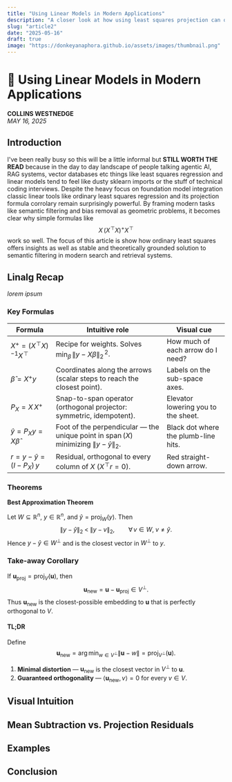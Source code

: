 ```yaml
---
title: "Using Linear Models in Modern Applications"
description: "A closer look at how using least squares projection can offer a stable alternative to semantic filtering."
slug: "article2"
date: "2025-05-16"
draft: true
image: "https://donkeyanaphora.github.io/assets/images/thumbnail.png"
---
```


# 📐 Using Linear Models in Modern Applications

**COLLINS WESTNEDGE**  
*MAY 16, 2025*

## Introduction
I've been really busy so this will be a little informal but **STILL WORTH THE READ** because in the day to day landscape of people talking agentic AI, RAG systems, vector databases etc things like least squares regression and linear models tend to feel like dusty sklearn imports or the stuff of technical coding interviews. Despite the heavy focus on foundation model integration classic linear tools like ordinary least squares regression and its projection formula corrolary remain surprisingly powerful. By framing modern tasks like semantic filtering and bias removal as geometric problems, it becomes clear why simple formulas like 
$$
X\,(X^{\!\top}X)^{+}X^{\!\top}
$$
work so well. The focus of this article is show how ordinary least squares offers insights as well as stable and theoretically grounded solution to semantic filtering in modern search and retrieval systems. 


## Linalg Recap

*lorem ipsum*

### Key Formulas

| Formula | Intuitive role | Visual cue |
| --- | --- | --- |
| $X^{+} = (X^{\!\top}X)^{-1}X^{\!\top}$ | Recipe for weights. Solves $\displaystyle\min_{\beta}\,\lVert y - X\beta\rVert_2^{\,2}$. | How much of each arrow do I need? |
| $\hat{\beta}=X^{+}y$ | Coordinates along the arrows (scalar steps to reach the closest point). | Labels on the sub-space axes. |
| $P_X = X\,X^{+}$ | Snap-to-span operator (orthogonal projector: symmetric, idempotent). | Elevator lowering you to the sheet. |
| $\hat{y}=P_Xy = X\hat{\beta}$ | Foot of the perpendicular — the unique point in $\operatorname{span}(X)$ minimizing $\lVert y-\hat{y}\rVert_2$. | Black dot where the plumb-line hits. |
| $r = y-\hat{y} = (I-P_X)\,y$ | Residual, orthogonal to every column of $X$ ($X^{\!\top}r=0$). | Red straight-down arrow. |

### Theorems

**Best Approximation Theorem**

Let $W\subseteq\mathbb{R}^{n}$, $y\in\mathbb{R}^{n}$, and $\widehat{y}=\operatorname{proj}_{W}(y)$. Then
$$
\lVert y-\widehat{y}\rVert_2 \;<\; \lVert y-v\rVert_2,
\qquad\forall\,v\in W,\;v\neq\widehat{y}.
$$
Hence $y-\widehat{y}\in W^{\perp}$ and is the closest vector in $W^{\perp}$ to $y$.

### Take-away Corollary

If $\mathbf{u}_{\mathrm{proj}}=\operatorname{proj}_{V}(\mathbf{u})$, then
$$
\mathbf{u}_{\mathrm{new}}
=\mathbf{u}-\mathbf{u}_{\mathrm{proj}}
\in V^{\perp}.
$$
Thus $\mathbf{u}_{\mathrm{new}}$ is the closest-possible embedding to $\mathbf{u}$ that is perfectly orthogonal to $V$.

#### TL;DR

Define
$$
\mathbf{u}_{\mathrm{new}}
=\arg\min_{w\in V^{\perp}}\lVert\mathbf{u}-w\rVert
=\operatorname{proj}_{V^{\perp}}(\mathbf{u}).
$$

1. **Minimal distortion** — $\mathbf{u}_{\mathrm{new}}$ is the closest vector in $V^{\perp}$ to $\mathbf{u}$.  
2. **Guaranteed orthogonality** — $\langle\mathbf{u}_{\mathrm{new}}, v\rangle = 0$ for every $v\in V$.

## Visual Intuition
## Mean Subtraction vs. Projection Residuals
## Examples
## Conclusion
